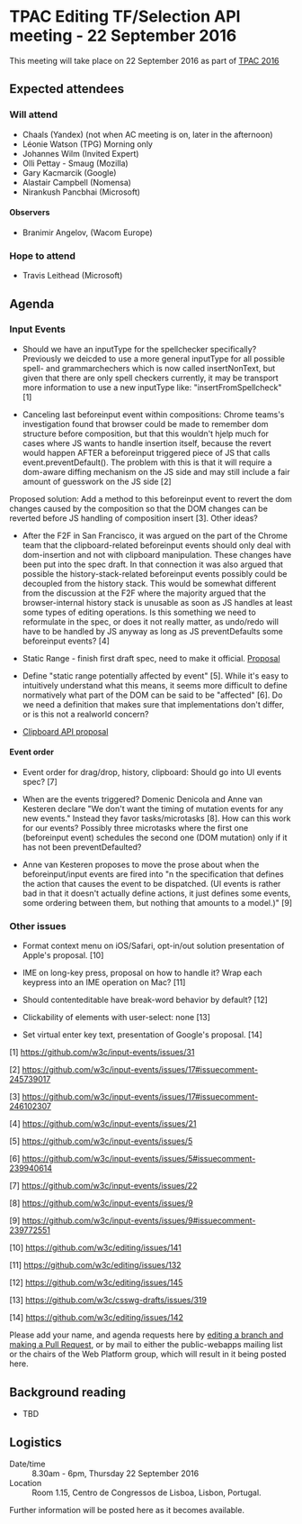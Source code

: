 # TPAC Editing TF/Selection API meeting - 22 September 2016

This meeting will take place on 22 September 2016 as part of [TPAC 2016](https://www.w3.org/2016/09/TPAC/)

## Expected attendees

### Will attend

* Chaals (Yandex) (not when AC meeting is on, later in the afternoon)
* Léonie Watson (TPG) Morning only
* Johannes Wilm (Invited Expert)
* Olli Pettay - Smaug (Mozilla)
* Gary Kacmarcik (Google)
* Alastair Campbell (Nomensa)
* Nirankush Pancbhai (Microsoft)


#### Observers
* Branimir Angelov,  (Wacom Europe)

### Hope to attend

* Travis Leithead (Microsoft)

## Agenda

### Input Events

* Should we have an inputType for the spellchecker specifically? Previously we deicded to use a more general inputType for all possible spell- and grammarchechers which is now called insertNonText, but given that there are only spell checkers currently, it may be transport more information to use a new inputType like: "insertFromSpellcheck" [1]

* Canceling last beforeinput event within compositions: Chrome teams's investigation found that browser could be made to remember dom structure before composition, but that this wouldn't hjelp much for cases where JS wants to handle insertion itself, because the revert would happen AFTER a beforeinput triggered piece of JS that calls event.preventDefault(). The problem with this is that it will require a dom-aware diffing mechanism on the JS side and may still include a fair amount of guesswork on the JS side [2]

Proposed solution: Add a method to this beforeinput event to revert the dom changes caused by the composition so that the DOM changes can be reverted before JS handling of composition insert [3]. Other ideas?

* After the F2F in San Francisco, it was argued on the part of the Chrome team that the clipboard-related beforeinput events should only deal with dom-insertion and not with clipboard manipulation. These changes have been put into the spec draft. In that connection it was also argued that possible the history-stack-related beforeinput events possibly could be decoupled from the history stack. This would be somewhat different from the discussion at the F2F where the majority argued that the browser-internal history stack is unusable as soon as JS handles at least some types of editing operations. Is this something we need to reformulate in the spec, or does it not really matter, as undo/redo will have to be handled by JS anyway as long as JS preventDefaults some beforeinput events? [4]

* Static Range - finish first draft spec, need to make it official. [Proposal](https://github.com/garykac/staticrange/blob/master/staticrange.md)

* Define "static range potentially affected by event" [5]. While  it's easy to intuitively understand what this means, it seems more difficult to define normatively what part of the DOM can be said to be "affected" [6]. Do we need a definition that makes sure that implementations don't differ, or is this not a realworld concern?

* [Clipboard API proposal](https://github.com/garykac/clipboard/blob/master/clipboard.md)

#### Event order

* Event order for drag/drop, history, clipboard: Should go into UI events spec? [7]

* When are the events triggered? Domenic Denicola and Anne van Kesteren declare "We don't want the timing of mutation events for any new events." Instead they favor tasks/microtasks [8]. How can this work for our events? Possibly three  microtasks where the first one (beforeinput event) schedules the second one (DOM mutation) only if it has not been preventDefaulted?

* Anne van Kesteren proposes to move the prose about when the beforeinput/input events are fired into "n the specification that defines the action that causes the event to be dispatched. (UI events is rather bad in that it doesn't actually define actions, it just defines some events, some ordering between them, but nothing that amounts to a model.)" [9]


### Other issues

* Format context menu on iOS/Safari, opt-in/out solution presentation of Apple's proposal. [10]

* IME on long-key press, proposal on how to handle it? Wrap each keypress into an IME operation on Mac? [11]

* Should contenteditable have break-word behavior by default? [12]

* Clickability of elements with user-select: none [13]

* Set virtual enter key text, presentation of Google's proposal. [14]

[1] https://github.com/w3c/input-events/issues/31

[2] https://github.com/w3c/input-events/issues/17#issuecomment-245739017

[3] https://github.com/w3c/input-events/issues/17#issuecomment-246102307

[4] https://github.com/w3c/input-events/issues/21

[5] https://github.com/w3c/input-events/issues/5

[6] https://github.com/w3c/input-events/issues/5#issuecomment-239940614

[7] https://github.com/w3c/input-events/issues/22

[8] https://github.com/w3c/input-events/issues/9

[9] https://github.com/w3c/input-events/issues/9#issuecomment-239772551

[10] https://github.com/w3c/editing/issues/141

[11] https://github.com/w3c/editing/issues/132

[12] https://github.com/w3c/editing/issues/145

[13] https://github.com/w3c/csswg-drafts/issues/319

[14] https://github.com/w3c/editing/issues/142

Please add your name, and agenda requests here by [editing a branch and making a Pull Request](https://github.com/w3c/WebPlatformWG/edit/gh-pages/meetings/16-09-22TPAC-3.md), or by mail to either the public-webapps mailing list or the chairs of the Web Platform group, which will result in it being posted here.

## Background reading

* TBD

## Logistics

<dl>
  <dt>Date/time</dt>
  <dd>8.30am - 6pm, Thursday 22 September 2016</dd>
  <dt>Location</dt>
  <dd>Room 1.15, Centro de Congressos de Lisboa, Lisbon, Portugal.</dd>
</dl>

Further information will be posted here as it becomes available.
